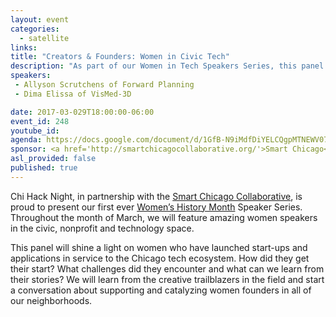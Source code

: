 ```yaml
---
layout: event
categories:
  - satellite  
links:
title: "Creators & Founders: Women in Civic Tech"
description: "As part of our Women in Tech Speakers Series, this panel will shine a light on women who have launched start-ups and applications in service to the Chicago tech ecosystem. How did they get their start? What challenges did they encounter and what can we learn from their stories? We will learn from the creative trailblazers in the field and start a conversation about supporting and catalyzing women founders in all of our neighborhoods."
speakers:
 - Allyson Scrutchens of Forward Planning
 - Dima Elissa of VisMed-3D        

date: 2017-03-029T18:00:00-06:00
event_id: 248
youtube_id:
agenda: https://docs.google.com/document/d/1GfB-N9iMdfDiYELCQgpMTNEWV07ToccuY4DHsMtGMgQ/edit#
sponsor: <a href='http://smartchicagocollaborative.org/'>Smart Chicago</a>
asl_provided: false
published: true
---
```


Chi Hack Night, in partnership with the [Smart Chicago Collaborative](http://smartchicagocollaborative.org/), is proud to present our first ever [Women’s History Month](https://en.wikipedia.org/wiki/Women%27s_History_Month) Speaker Series. Throughout the month of March, we will feature amazing women speakers in the civic, nonprofit and technology space.

This panel will shine a light on women who have launched start-ups and applications in service to the Chicago tech ecosystem. How did they get their start? What challenges did they encounter and what can we learn from their stories? We will learn from the creative trailblazers in the field and start a conversation about supporting and catalyzing women founders in all of our neighborhoods.
